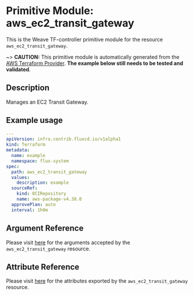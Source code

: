 
# Primitive Module: aws_ec2_transit_gateway

This is the Weave TF-controller primitive module for the resource `aws_ec2_transit_gateway`.

~> **CAUTION:** This primitive module is automatically generated from the [AWS Terraform Provider](https://registry.terraform.io/providers/hashicorp/aws/latest/docs/resources/ec2_transit_gateway). **The example below still needs to be tested and validated**.

## Description

Manages an EC2 Transit Gateway.

## Example usage

```yaml
---
apiVersion: infra.contrib.fluxcd.io/v1alpha1
kind: Terraform
metadata:
  name: example
  namespace: flux-system
spec:
  path: aws_ec2_transit_gateway
  values:
    description: example
  sourceRef:
    kind: OCIRepository
    name: aws-package-v4.38.0
  approvePlan: auto
  interval: 1h0m
```

## Argument Reference

Please visit [here](https://registry.terraform.io/providers/hashicorp/aws/latest/docs/resources/ec2_transit_gateway#argument-reference) for the arguments accepted by the `aws_ec2_transit_gateway` resource.

## Attribute Reference

Please visit [here](https://registry.terraform.io/providers/hashicorp/aws/latest/docs/resources/ec2_transit_gateway#attributes-reference) for the attributes exported by the `aws_ec2_transit_gateway` resource.
